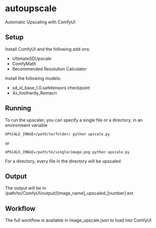 # autoupscale
Automatic Upscaling with ComfyUI

## Setup
Install ComfyUI and the following add ons:
* UltimateSDUpscale
* ComfyMath
* Recommended Resolution Calculator

Install the following models:
* sd\_xl\_base\_1.0.safetensors checkpoint
* 4x\_foolhardy\_Remacri

## Running
To run the upscaler, you can specify a single file or a directory, in an
environment variable

```
UPSCALE_IMAGE=/path/to/folder/ python upscale.py
```
or
```
UPSCALE_IMAGE=/path/to/single/image.png python upscale.py
```

For a directory, every file in the directory will be upscaled

## Output
The output will be in /path/to/ComfyUI/output/[image\_name]\_upscaled\_[number].ext

## Workflow
The full workflow is available in image\_upscale.json to load into ComfyUI
